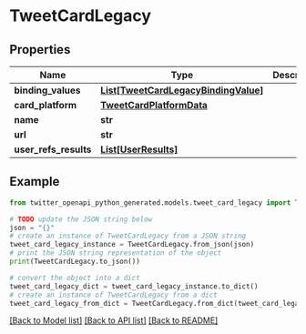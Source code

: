 # TweetCardLegacy


## Properties

Name | Type | Description | Notes
------------ | ------------- | ------------- | -------------
**binding_values** | [**List[TweetCardLegacyBindingValue]**](TweetCardLegacyBindingValue.md) |  | 
**card_platform** | [**TweetCardPlatformData**](TweetCardPlatformData.md) |  | [optional] 
**name** | **str** |  | 
**url** | **str** |  | 
**user_refs_results** | [**List[UserResults]**](UserResults.md) |  | [optional] 

## Example

```python
from twitter_openapi_python_generated.models.tweet_card_legacy import TweetCardLegacy

# TODO update the JSON string below
json = "{}"
# create an instance of TweetCardLegacy from a JSON string
tweet_card_legacy_instance = TweetCardLegacy.from_json(json)
# print the JSON string representation of the object
print(TweetCardLegacy.to_json())

# convert the object into a dict
tweet_card_legacy_dict = tweet_card_legacy_instance.to_dict()
# create an instance of TweetCardLegacy from a dict
tweet_card_legacy_from_dict = TweetCardLegacy.from_dict(tweet_card_legacy_dict)
```
[[Back to Model list]](../README.md#documentation-for-models) [[Back to API list]](../README.md#documentation-for-api-endpoints) [[Back to README]](../README.md)



